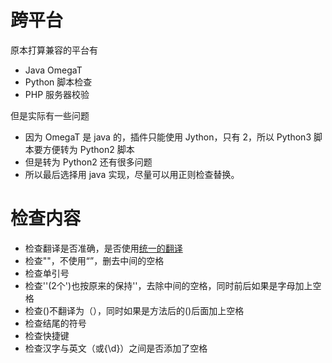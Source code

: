 # 跨平台
原本打算兼容的平台有
* Java OmegaT
* Python 脚本检查
* PHP 服务器校验

但是实际有一些问题
* 因为 OmegaT 是 java 的，插件只能使用 Jython，只有 2，所以 Python3 脚本要方便转为 Python2 脚本
* 但是转为 Python2 还有很多问题
* 所以最后选择用 java 实现，尽量可以用正则检查替换。

# 检查内容
* 检查翻译是否准确，是否使用[统一的翻译](http://blog.pingfangx.com/2375.html)
* 检查""，不使用“”，删去中间的空格
* 检查单引号
* 检查''(2个')也按原来的保持''，去除中间的空格，同时前后如果是字母加上空格
* 检查()不翻译为（），同时如果是方法后的()后面加上空格
* 检查结尾的符号
* 检查快捷键
* 检查汉字与英文（或{\d}）之间是否添加了空格
